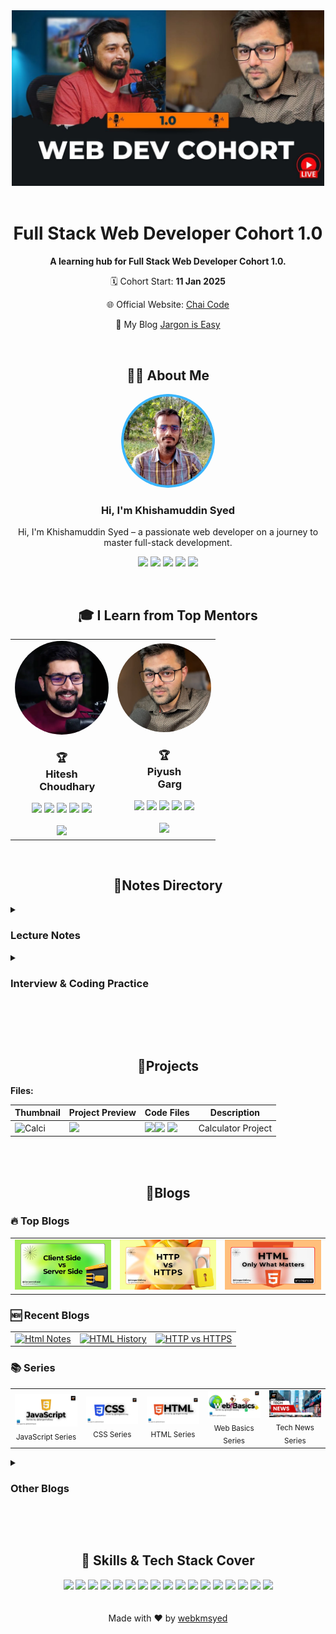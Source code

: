 <!------------------------------------------------------------------Hero Section------------------------------------------------------------------------------------------------------------------>

<div align="center">  
  <img alt="Cohort Banner" src="assets/banner/cohort_banner.jpg" width="500">   
</div><br>

<h1 align="center"> Full Stack Web Developer Cohort 1.0 </h1>

<p align="center"><b>A learning hub for Full Stack Web Developer Cohort 1.0.</b></p>
<p align="center">🗓️ Cohort Start: <b>11 Jan 2025</b></p>
<p align="center">🌐 Official Website: <a href="https://chaicode.com/">Chai Code</a></p>
<p align="center">📖 My Blog <a href="https://jargoniseasy.com/">Jargon is Easy</a></p><br/>

<!------------------------------------------------------------------About me Section------------------------------------------------------------------------------------------------------------------>

<h2 align="center">👨‍💻 About Me</h2>

<p align="center">
  <img src="assets/avatar/syed.webp" alt="Khishamuddin Syed" width="150" style="border-radius: 100%;">
</p>

<h3 align="center">Hi, I'm Khishamuddin Syed</h3>
<p align="center">Hi, I'm Khishamuddin Syed – a passionate web developer on a journey to master full-stack development.</p>
<p align="center">
  <a href="https://www.linkedin.com/in/webkmsyed/"><img src="https://img.shields.io/badge/-Linkedin-0A66C2?style=for-the-badge&logo=LinkedIn&logoColor=white"></a>
  <a href="https://x.com/webkmsyed"><img src="https://img.shields.io/badge/-X-000000?style=for-the-badge&logo=Twitter&logoColor=white"></a>
  <a href="https://www.instagram.com/webkmsyed/"><img src="https://img.shields.io/badge/-Instagram-E4405F?style=for-the-badge&logo=Instagram&logoColor=white"></a>
  <a href="https://github.com/webkmsyed"><img src="https://img.shields.io/badge/-Github-181717?style=for-the-badge&logo=GitHub&logoColor=white"></a>
  <a href="https://hashnode.com/@webkmsyed"><img src="https://img.shields.io/badge/Hashnode-0A66C2?style=for-the-badge&logo=Hashnode&logoColor=white"></a>
</p><br/>


<!------------------------------------------------------------------Mentors Section------------------------------------------------------------------------------------------------------------------>

<h2 align="center">🎓 I Learn from Top Mentors</h2>

<table align="center">
  <tr>
    <td align="center" width="50%">
      <img src="assets/avatar/hitesh.webp" alt="Hitesh Choudhary" width="150px" style="border-radius: 100%;">
      <h3>🏆<br>Hitesh<br>&nbsp;&nbsp;&nbsp;&nbsp;Choudhary</h3>
      <a href="https://github.com/hiteshchoudhary"><img src="https://img.shields.io/badge/-Github-181717?style=for-the-badge&logo=GitHub&logoColor=white"></a>
      <a href="https://hiteshchoudhary.com/"><img src="https://img.shields.io/badge/Website-0e76a8?style=for-the-badge&logo=google-chrome&logoColor=white"></a>
      <a href="https://twitter.com/Hiteshdotcom"><img src="https://img.shields.io/badge/X-000000?style=for-the-badge&logo=Twitter&logoColor=black"></a>
      <a href="https://in.linkedin.com/in/hiteshchoudhary"><img src="https://img.shields.io/badge/Linkedin-0077B5?style=for-the-badge&logo=LinkedIn&logoColor=white"></a>
      <a href="https://www.youtube.com/@chaiaurcode"><img src="https://img.shields.io/badge/Chai%20Aur%20Code-FF0000?style=for-the-badge&logo=YouTube&logoColor=white"></a>
      <br><br>
      <img src="https://github-readme-stats.vercel.app/api?username=hiteshchoudhary&show_icons=true&theme=radical">
    </td>
    <td align="center" width="50%">
      <img src="assets/avatar/piyush.webp" alt="Piyush Garg" width="150px" style="border-radius: 100%;">
      <h3>🏆<br>Piyush<br>&nbsp;&nbsp;&nbsp;&nbsp;Garg</h3>
      <a href="https://github.com/piyushgarg-dev"><img src="https://img.shields.io/badge/-Github-181717?style=for-the-badge&logo=GitHub&logoColor=white"></a>
      <a href="https://www.piyushgarg.dev/"><img src="https://img.shields.io/badge/Website-0e76a8?style=for-the-badge&logo=google-chrome&logoColor=white"></a>
      <a href="https://twitter.com/piyushgarg_dev"><img src="https://img.shields.io/badge/X-000000?style=for-the-badge&logo=Twitter&logoColor=white"></a>
      <a href="https://in.linkedin.com/in/piyushgarg195"><img src="https://img.shields.io/badge/Linkedin-0077B5?style=for-the-badge&logo=LinkedIn&logoColor=white"></a>
      <a href="https://www.youtube.com/@piyushgargdev"><img src="https://img.shields.io/badge/Piyush%20Garg%20Dev-FF0000?style=for-the-badge&logo=YouTube&logoColor=white"></a>
      <br><br>
      <img src="https://github-readme-stats.vercel.app/api?username=piyushgarg-dev&show_icons=true&theme=radical">
    </td>
  </tr>
</table><br/>

<!------------------------------------------------------------------Notes Section---------------------------------------------------------------------------------------------------------------------------->

<h2 align="center">📌Notes Directory</h2>

<details>
<summary><h3>Lecture Notes</h3></summary>

<details>
<summary>Week 01</summary>

**Files:**

| Thumbnail | File Name | Description |
| --------- | --------- | ----------- |
| ![Thumb](path/to/thumbnail.png) | [Lecture01.js](Lecture%20Notes/Week%2001/Lecture01.js) | JavaScript code file |
| ![Thumb](path/to/thumbnail.png) | [Notes.txt](Lecture%20Notes/Week%2001/Notes.txt) | Text notes |
| ![Thumb](path/to/thumbnail.png) | [README.md](Lecture%20Notes/Week%2001/README.md) | Markdown summary |

</details>

<details>
<summary>Week 02</summary>

**Files:**

| Thumbnail | File Name | Description |
| --------- | --------- | ----------- |
| ![Thumb](path/to/thumbnail.png) | [Lecture02.js](Lecture%20Notes/Week%2002/Lecture02.js) | JavaScript code file |
| ![Thumb](path/to/thumbnail.png) | [Notes.txt](Lecture%20Notes/Week%2002/Notes.txt) | Text notes |
| ![Thumb](path/to/thumbnail.png) | [README.md](Lecture%20Notes/Week%2002/README.md) | Markdown summary |

</details>

</details>

<details>
<summary><h3>Interview & Coding Practice</h3></summary>

<details>
<summary>JavaScript DSA</summary>

**Files:**

| Thumbnail | File Name | Description |
| --------- | --------- | ----------- |
| ![Thumb](path/to/thumbnail.png) | [Practice1.js](Interview%20Coding%20Practice/Practice%20Set%201/Practice1.js) | Coding challenge |
| ![Thumb](path/to/thumbnail.png) | [TestCases.txt](Interview%20Coding%20Practice/Practice%20Set%201/TestCases.txt) | Test cases |

</details>

<details>
<summary>Machine Coding Round</summary>

**Files:**

| Thumbnail | File Name | Description |
| --------- | --------- | ----------- |
| ![Thumb](path/to/thumbnail.png) | [Practice2.js](Interview%20Coding%20Practice/Practice%20Set%202/Practice2.js) | Coding challenge |
| ![Thumb](path/to/thumbnail.png) | [TestCases.txt](Interview%20Coding%20Practice/Practice%20Set%202/TestCases.txt) | Test cases |

</details>

<details>
<summary>Aptitude and Reasoning</summary>

**Files:**

| Thumbnail | File Name | Description |
| --------- | --------- | ----------- |
| ![Thumb](path/to/thumbnail.png) | [Practice2.js](Interview%20Coding%20Practice/Practice%20Set%202/Practice2.js) | Coding challenge |
| ![Thumb](path/to/thumbnail.png) | [TestCases.txt](Interview%20Coding%20Practice/Practice%20Set%202/TestCases.txt) | Test cases |

</details>

</details>

<br><br><br>

<!------------------------------------------------------------------Porject Section--------------------------------------------------------------------------------------------------------->

<h2 align="center">📌Projects</h2>

**Files:**

| Thumbnail | Project Preview | Code Files | Description |
| --------- | --------- | ----------- | ----------- |
| <img src="https://w7.pngwing.com/pngs/724/729/png-transparent-calculator-calculator-electronics-calculator-technology-thumbnail.png" alt="Calci" width="50px"> | <a href="https://hashnode.com/@webkmsyed"><img src="https://img.shields.io/badge/Calculator-0A66C2?style=for-the-badge&logo=Calculator&logoColor=white"></a> | <a href="#"><img src="https://img.shields.io/badge/HTML5-E34F26?style=for-the-badge&logo=html5&logoColor=white"></a><a href="#"><img src="https://img.shields.io/badge/CSS3-1572B6?style=for-the-badge&logo=css3&logoColor=white"></a> <a href="#"><img src="https://img.shields.io/badge/JavaScript-F7DF1E?style=for-the-badge&logo=javascript&logoColor=black"></a> | Calculator Project |

<br><br>

<!------------------------------------------------------------------Blog Section------------------------------------------------------------------------------------------------------------>


<h2 align="center">📌Blogs</h2>

### 🔥 Top Blogs

<table>
  <tr>
    <td align="center">
      <a href="https://jargoniseasy.com/client-side-vs-server-side">
        <img src="https://github.com/webkmsyed/webkmsyed/raw/main/images/blogPost/01.webp" alt="Client vs Server" width="200">
      </a>
    </td>
    <td align="center">
      <a href="https://jargoniseasy.com/http-vs-https">
        <img src="https://github.com/webkmsyed/webkmsyed/raw/main/images/blogPost/02.webp" alt="HTTP vs HTTPS" width="200">
      </a>
      <br/>
    </td>
    <td align="center">
      <a href="https://jargoniseasy.com/html-short-notes">
        <img src="https://github.com/webkmsyed/webkmsyed/raw/main/images/blogPost/03.webp" alt="HTML Short Notes" width="200">
      </a>
      <br/>
    </td>
  </tr>
</table>

### 🆕 Recent Blogs

<table>
  <tr>
    <td align="center">
      <a href="https://jargoniseasy.com/html-short-notes">
        <img src="https://cdn.hashnode.com/res/hashnode/image/upload/v1739378047924/b5d8f418-ddab-4605-8964-866bccfc750b.webp?w=1600&h=840&fit=crop&crop=entropy&auto=compress,format&format=webp" alt="Html Notes" width="200">
      </a>
    </td>
    <td align="center">
      <a href="https://jargoniseasy.com/the-html-theory">
        <img src="https://cdn.hashnode.com/res/hashnode/image/upload/v1739296912944/36b0dd1e-8b87-453d-870b-fdc42c0301a9.webp?w=1600&h=840&fit=crop&crop=entropy&auto=compress,format&format=webp" alt="HTML History" width="200">
      </a>
      <br/>
    </td>
    <td align="center">
      <a href="https://jargoniseasy.com/http-vs-https">
        <img src="https://cdn.hashnode.com/res/hashnode/image/upload/v1739176050382/c1b73cb9-9319-45d2-a413-adf69ac45a04.webp?w=1600&h=840&fit=crop&crop=entropy&auto=compress,format&format=webp" alt="HTTP vs HTTPS" width="200">
      </a>
      <br/>
    </td>
  </tr>
</table>

### 📚 Series

<table>
  <tr>
    <td align="center">
      <a href="https://jargoniseasy.com/series/javascript">
        <img src="assets/thumbnails/blog-series-thumbnails/js-cover.webp" alt="JavaScript Series" width="200">
      </a>
      <br/><sub>JavaScript Series</sub>
    </td>
    <td align="center">
      <a href="https://jargoniseasy.com/series/css">
        <img src="assets/thumbnails/blog-series-thumbnails/css-cover.webp" alt="CSS Series" width="200">
      </a>
      <br/><sub>CSS Series</sub>
    </td>
    <td align="center">
      <a href="https://jargoniseasy.com/series/html">
        <img src="assets/thumbnails/blog-series-thumbnails/html-cover.webp" alt="HTML Series" width="200">
      </a>
      <br/><sub>HTML Series</sub>
    </td>
    <td align="center">
      <a href="https://jargoniseasy.com/series/web-basics">
        <img src="assets/thumbnails/blog-series-thumbnails/web-basic-cover.webp" alt="Web Basics" width="200">
      </a>
      <br/><sub>Web Basics Series</sub>
    </td>
    <td align="center">
      <a href="https://jargoniseasy.com/series/tech-news">
        <img src="assets/thumbnails/blog-series-thumbnails/news-cover.webp" alt="HTML Series" width="200">
      </a>
      <br/><sub>Tech News Series</sub>
    </td>    
  </tr>
</table>


<details>
  <summary><h3>Other Blogs</h3></summary>
  
<details>  
  <summary><h4>Web Basics</h4><br><img src="assets/thumbnails/blog-series-thumbnails/web-basic-cover.webp" alt="Web Basics Series" width="200" style="border-radius: 15px;" margin="15px"></summary>
  
  | <a href="https://jargoniseasy.com/http-vs-https" target="_blank"><img src="https://cdn.hashnode.com/res/hashnode/image/upload/v1739176050382/c1b73cb9-9319-45d2-a413-adf69ac45a04.webp?w=1600&h=840&fit=crop&crop=entropy&auto=compress,format&format=webp" alt="HTTP v/s HTTPS" width="200"></a> | <a href="https://jargoniseasy.com/tcp-3-way-handshake" target="_blank"><img src="https://cdn.hashnode.com/res/hashnode/image/upload/v1738052939113/54662de0-86ea-4b6b-a0c8-ebb80ee59fe2.png?w=1600&h=840&fit=crop&crop=entropy&auto=compress,format&format=webp" alt="TCP/IP 3 wya handshake" width="200"></a> | <a href="https://jargoniseasy.com/tcpip-basics" target="_blank"><img src="https://cdn.hashnode.com/res/hashnode/image/upload/v1738000857920/997c9ce2-4647-4386-8085-4229f3e55e9e.png?w=1600&h=840&fit=crop&crop=entropy&auto=compress,format&format=webp" alt="TCP IP Basics" width="200"></a> |
  | ------------- | --------- | ----------- | 
  | <a href="https://jargoniseasy.com/client-side-vs-server-side" target="_blank"><img src="https://cdn.hashnode.com/res/hashnode/image/upload/v1737970308830/259c9930-5cda-4741-a229-c719520cd360.png?w=1600&h=840&fit=crop&crop=entropy&auto=compress,format&format=webp" alt="Client Side vs Server Side" width="200"></a> | <a href="https://jargoniseasy.com/dns-hierarchy-from-root-to-authoritative-servers" target="_blank"><img src="https://cdn.hashnode.com/res/hashnode/image/upload/v1737879891197/147e4e9e-7832-41ce-a9e0-91c6eff3bacf.png?w=1600&h=840&fit=crop&crop=entropy&auto=compress,format&format=webp" alt="DNS Server Hierarchy" width="200"></a> | <a href="https://jargoniseasy.com/browser-and-your-data-journey" target="_blank"><img src="https://cdn.hashnode.com/res/hashnode/image/upload/v1737565218797/8fe49aea-638f-4382-990a-ea46e44d22a0.png?w=1600&h=840&fit=crop&crop=entropy&auto=compress,format&format=webp" alt="Browser and Data Journey" width="200"></a> |

</details>

<details>  
  <summary><h4>HTML</h4><br><img src="assets/thumbnails/blog-series-thumbnails/html-cover.webp" alt="HTML Series" width="200" style="border-radius: 15px;" margin="15px"></summary>
  
  | <a href="#" target="_blank"></a> | <a href="#" target="_blank"></a> | <a href="#" target="_blank"></a> |
  | ------------- | --------- | ----------- | 
  | <a href="https://jargoniseasy.com/html-short-notes" target="_blank"><img src="https://cdn.hashnode.com/res/hashnode/image/upload/v1739378047924/b5d8f418-ddab-4605-8964-866bccfc750b.webp?w=1600&h=840&fit=crop&crop=entropy&auto=compress,format&format=webp" alt="HTML Exam Interview Notes" width="200"></a> | <a href="https://jargoniseasy.com/the-html-theory" target="_blank"><img src="https://cdn.hashnode.com/res/hashnode/image/upload/v1739296912944/36b0dd1e-8b87-453d-870b-fdc42c0301a9.webp?w=1600&h=840&fit=crop&crop=entropy&auto=compress,format&format=webp" alt="HTML Basics" width="200"></a> | <a href="https://jargoniseasy.com/series/html" target="_blank">Coming Soon</a> |

</details>

</details>

<!-- Samples of different blog grids-->
<!--
<a href="https://jargoniseasy.com/series/javascript" target="_blank"><img src="https://github.com/webkmsyed/webkmsyed/raw/main/images/blogPost/js-cover.webp" alt="JavaScript Series" width="200"></a>&nbsp;&nbsp;<a href="https://jargoniseasy.com/series/javascript" target="_blank"><img src="https://github.com/webkmsyed/webkmsyed/raw/main/images/blogPost/js-cover.webp" alt="JavaScript Series" width="200"></a>&nbsp;&nbsp;<a href="https://jargoniseasy.com/series/javascript" target="_blank"><img src="https://github.com/webkmsyed/webkmsyed/raw/main/images/blogPost/js-cover.webp" alt="JavaScript Series" width="200"></a>&nbsp;&nbsp;<a href="https://jargoniseasy.com/series/javascript" target="_blank"><img src="https://github.com/webkmsyed/webkmsyed/raw/main/images/blogPost/js-cover.webp" alt="JavaScript Series" width="200"></a>&nbsp;&nbsp;&nbsp;<a href="https://jargoniseasy.com/series/javascript" target="_blank"><img src="https://github.com/webkmsyed/webkmsyed/raw/main/images/blogPost/js-cover.webp" alt="JavaScript Series" width="200"></a>&nbsp;&nbsp;<a href="https://jargoniseasy.com/series/javascript" target="_blank"><img src="https://github.com/webkmsyed/webkmsyed/raw/main/images/blogPost/js-cover.webp" alt="JavaScript Series" width="200"></a>

<a href="https://jargoniseasy.com/series/javascript" target="_blank"><img src="https://github.com/webkmsyed/webkmsyed/raw/main/images/blogPost/js-cover.webp" alt="JavaScript Series" width="200" style="border-radius: 15px;" margin="15px"></a>
<a href="https://jargoniseasy.com/series/javascript" target="_blank"><img src="https://github.com/webkmsyed/webkmsyed/raw/main/images/blogPost/js-cover.webp" alt="JavaScript Series" width="200" style="border-radius: 15px;" margin="15px"></a>
<a href="https://jargoniseasy.com/series/javascript" target="_blank"><img src="https://github.com/webkmsyed/webkmsyed/raw/main/images/blogPost/js-cover.webp" alt="JavaScript Series" width="200" style="border-radius: 15px;" margin="15px"></a>
<a href="https://jargoniseasy.com/series/javascript" target="_blank"><img src="https://github.com/webkmsyed/webkmsyed/raw/main/images/blogPost/js-cover.webp" alt="JavaScript Series" width="200" style="border-radius: 15px;" margin="15px"></a>
-->
<br><br>

<!------------------------------------------------------------------Skills Section--------------------------------------------------------------------------------------------------------------->

<h2 align="center">🚀 Skills & Tech Stack Cover</h2>

<div align="center">
    <a href="#"><img src="https://img.shields.io/badge/HTML5-E34F26?style=for-the-badge&logo=html5&logoColor=white"></a>
    <a href="#"><img src="https://img.shields.io/badge/CSS3-1572B6?style=for-the-badge&logo=css3&logoColor=white"></a>
    <a href="#"><img src="https://img.shields.io/badge/JavaScript-F7DF1E?style=for-the-badge&logo=javascript&logoColor=black"></a>
    <a href="#"><img src="https://img.shields.io/badge/TypeScript-007ACC?style=for-the-badge&logo=typescript&logoColor=white"></a>
    <a href="#"><img src="https://img.shields.io/badge/React-61DAFB?style=for-the-badge&logo=react&logoColor=black"></a>
    <a href="#"><img src="https://img.shields.io/badge/Next.js-000000?style=for-the-badge&logo=nextdotjs&logoColor=white"></a>
    <a href="#"><img src="https://img.shields.io/badge/Node.js-339933?style=for-the-badge&logo=nodedotjs&logoColor=white"></a>
    <a href="#"><img src="https://img.shields.io/badge/Docker-2496ED?style=for-the-badge&logo=docker&logoColor=white"></a>
    <a href="#"><img src="https://img.shields.io/badge/Nginx-009639?style=for-the-badge&logo=nginx&logoColor=white"></a>
    <a href="#"><img src="https://img.shields.io/badge/MongoDB-47A248?style=for-the-badge&logo=mongodb&logoColor=white"></a>
    <a href="#"><img src="https://img.shields.io/badge/PostgreSQL-336791?style=for-the-badge&logo=postgresql&logoColor=white"></a>
    <a href="#"><img src="https://img.shields.io/badge/Mongoose-880000?style=for-the-badge&logo=mongodb&logoColor=white"></a>
    <a href="#"><img src="https://img.shields.io/badge/DevOps-FF5733?style=for-the-badge&logo=devops&logoColor=white"></a>
    <a href="#"><img src="https://img.shields.io/badge/AWS-232F3E?style=for-the-badge&logo=amazonaws&logoColor=white"></a>
    <a href="#"><img src="https://img.shields.io/badge/Turbo%20Repo-000000?style=for-the-badge&logo=turborepo&logoColor=white"></a>
    <a href="#"><img src="https://img.shields.io/badge/GitHub-181717?style=for-the-badge&logo=github&logoColor=white"></a>
    <a href="#"><img src="https://img.shields.io/badge/Socket.IO-010101?style=for-the-badge&logo=socketdotio&logoColor=white"></a>
</div>
<br><br>

<footer align="center">
  Made with ❤ by <a href="https://webkmsyed.com/">webkmsyed</a>
</footer>

